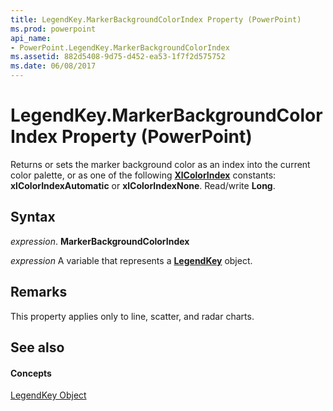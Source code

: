```yaml
---
title: LegendKey.MarkerBackgroundColorIndex Property (PowerPoint)
ms.prod: powerpoint
api_name:
- PowerPoint.LegendKey.MarkerBackgroundColorIndex
ms.assetid: 882d5408-9d75-d452-ea53-1f7f2d575752
ms.date: 06/08/2017
---
```



# LegendKey.MarkerBackgroundColorIndex Property (PowerPoint)

Returns or sets the marker background color as an index into the current color palette, or as one of the following  **[XlColorIndex](PowerPoint.XlColorIndex.md)** constants: **xlColorIndexAutomatic** or **xlColorIndexNone**. Read/write **Long**.


## Syntax

 _expression_. **MarkerBackgroundColorIndex**

 _expression_ A variable that represents a **[LegendKey](PowerPoint.LegendKey.md)** object.


## Remarks

This property applies only to line, scatter, and radar charts. 


## See also


#### Concepts


[LegendKey Object](PowerPoint.LegendKey.md)

